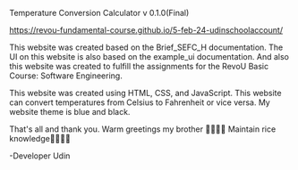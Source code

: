Temperature Conversion Calculator v 0.1.0(Final)

https://revou-fundamental-course.github.io/5-feb-24-udinschoolaccount/

This website was created based on the Brief_SEFC_H documentation.
The UI on this website is also based on the example_ui documentation.
And also this website was created to fulfill the assignments for the RevoU Basic Course: Software Engineering.

This website was created using HTML, CSS, and JavaScript.
This website can convert temperatures from Celsius to Fahrenheit or vice versa.
My website theme is blue and black.

That's all and thank you.
Warm greetings my brother 🌾🌾🌾🌾
Maintain rice knowledge🌾🌾🌾🌾

-Developer Udin
